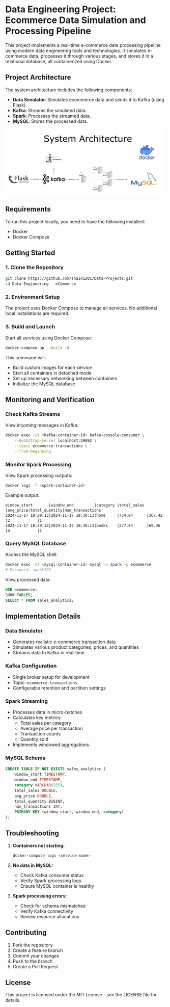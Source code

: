 # Data Engineering Project: Ecommerce Data Simulation and Processing Pipeline

This project implements a real-time e-commerce data processing pipeline using modern data engineering tools and technologies. It simulates e-commerce data, processes it through various stages, and stores it in a relational database, all containerized using Docker.

## Project Architecture

The system architecture includes the following components:

- **Data Simulator**: Simulates ecommerce data and sends it to Kafka (using Flask).
- **Kafka**: Streams the simulated data.
- **Spark**: Processes the streamed data.
- **MySQL**: Stores the processed data.

![System Architecture](https://github.com/shaik1201/Data-Projects/blob/main/Data%20Engineering%20-%20eCommerce/Architecture.png)

## Requirements

To run this project locally, you need to have the following installed:

- Docker
- Docker Compose

## Getting Started

### 1. Clone the Repository

```bash
git clone https://github.com/shaik1201/Data-Projects.git
cd Data Engineering - eCommerce
```

### 2. Environment Setup

The project uses Docker Compose to manage all services. No additional local installations are required.

### 3. Build and Launch

Start all services using Docker Compose:

```bash
docker-compose up --build -d
```

This command will:
- Build custom images for each service
- Start all containers in detached mode
- Set up necessary networking between containers
- Initialize the MySQL database

## Monitoring and Verification

### Check Kafka Streams

View incoming messages in Kafka:

```bash
docker exec -it <kafka-container-id> kafka-console-consumer \
    --bootstrap-server localhost:29092 \
    --topic ecommerce-transactions \
    --from-beginning
```

### Monitor Spark Processing

View Spark processing outputs:

```bash
docker logs -f <spark-container-id>
```

Example output:
```
window_start       |window_end         |category |total_sales |avg_price|total_quantity|num_transactions
2024-11-17 18:29:13|2024-11-17 18:30:13|home     |734.84      |367.42   |2            |1
2024-11-17 18:29:13|2024-11-17 18:30:13|books    |277.44      |69.36    |4            |1
```

### Query MySQL Database

Access the MySQL shell:

```bash
docker exec -it <mysql-container-id> mysql -u spark -p ecommerce
# Password: spark123
```

View processed data:
```sql
USE ecommerce;
SHOW TABLES;
SELECT * FROM sales_analytics;
```

## Implementation Details

### Data Simulator
- Generates realistic e-commerce transaction data
- Simulates various product categories, prices, and quantities
- Streams data to Kafka in real-time

### Kafka Configuration
- Single broker setup for development
- Topic: `ecommerce-transactions`
- Configurable retention and partition settings

### Spark Streaming
- Processes data in micro-batches
- Calculates key metrics:
  - Total sales per category
  - Average price per transaction
  - Transaction counts
  - Quantity sold
- Implements windowed aggregations

### MySQL Schema
```sql
CREATE TABLE IF NOT EXISTS sales_analytics (
    window_start TIMESTAMP,
    window_end TIMESTAMP,
    category VARCHAR(255),
    total_sales DOUBLE,
    avg_price DOUBLE,
    total_quantity BIGINT,
    num_transactions INT,
    PRIMARY KEY (window_start, window_end, category)
);
```

## Troubleshooting

1. **Containers not starting:**
   ```bash
   docker-compose logs <service-name>
   ```

2. **No data in MySQL:**
   - Check Kafka consumer status
   - Verify Spark processing logs
   - Ensure MySQL container is healthy

3. **Spark processing errors:**
   - Check for schema mismatches
   - Verify Kafka connectivity
   - Review resource allocations

## Contributing

1. Fork the repository
2. Create a feature branch
3. Commit your changes
4. Push to the branch
5. Create a Pull Request

## License

This project is licensed under the MIT License - see the LICENSE file for details.